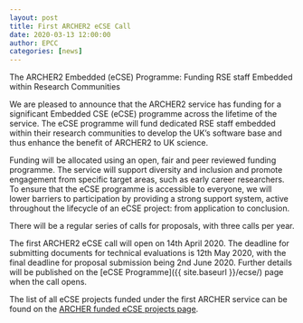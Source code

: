 ```yaml
---
layout: post
title: First ARCHER2 eCSE Call
date: 2020-03-13 12:00:00
author: EPCC
categories: [news]
---
```

The ARCHER2 Embedded (eCSE) Programme: Funding RSE staff Embedded within Research Communities

We are pleased to announce that the ARCHER2 service has funding for a significant Embedded CSE (eCSE) programme across the lifetime of the service. The eCSE programme will fund dedicated RSE staff embedded within their research communities to develop the UK’s software base and thus enhance the benefit of ARCHER2 to UK science.

Funding will be allocated using an open, fair and peer reviewed funding programme. The service will support diversity and inclusion and promote engagement from specific target areas, such as early career researchers. To ensure that the eCSE programme is accessible to everyone, we will lower barriers to participation by providing a strong support system, active throughout the lifecycle of an eCSE project: from application to conclusion.

There will be a regular series of calls for proposals, with three calls per year.

The first ARCHER2 eCSE call will open on 14th April 2020. The deadline for submitting documents for technical evaluations is 12th May 2020, with the final deadline for proposal submission being 2nd June 2020. Further details will be published on the [eCSE Programme]({{ site.baseurl }}/ecse/) page when the call opens.

The list of all eCSE projects funded under the first ARCHER service can be found on the [ARCHER funded eCSE projects page](https://www.archer.ac.uk/community/eCSE/).
